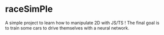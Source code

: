 # raceSimPle
A simple project to learn how to manipulate 2D with JS/TS !
The final goal is to train some cars to drive themselves with a neural network.
